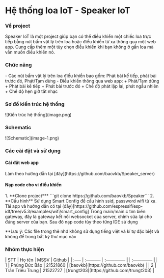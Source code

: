 <h1>Hệ thống loa IoT - Speaker IoT </h1>
<h3> Về project </h3>
Speaker IoT là một project giúp bạn có thể điều khiển một chiếc loa trực tiếp bằng nút bấm vật lý trên loa hoặc điều khiển từ xa thông qua một web app. Cung cấp thêm một tùy chọn điều khiển khi bạn không ở gần loa mà vẫn muốn điều khiển nó.

<h3> Chức năng </h3>
- Các nút bấm vật lý trên loa điều khiển bao gồm: Phát bài kế tiếp, phát bài trước đó, Phát/Tạm dừng
- Điều khiển thông qua web app:
    + Phát/Tạm dừng
    + Phát bài kế tiếp
    + Phát bài trước đó
    + Chế độ phát lặp lại, phát ngẫu nhiên
    + Chế độ hẹn giờ tắt nhạc

<h3> Sơ đồ kiến trúc hệ thống </h3>
![Kiến trúc hệ thống](image.png)

<h3> Schematic </h3>
![Schematic](image-1.png)

<h3> Các cài đặt và sử dụng</h3>
<h4> Cài đặt web app </h4>
Làm theo hướng dẫn tại [đây](https://github.com/baovkb/Speaker_server)
<h4> Nạp code cho vi điều khiển </h4>
1. **Clone project***
```git clone https://github.com/baovkb/Speaker```
2. **Cấu hình**
Sử dụng Smart Config để cấu hình ssid, password wifi từ xa. Tải app và hướng dẫn có tại (đây)[https://github.com/espressif/esp-idf/tree/v5.3/examples/wifi/smart_config]
Trong main/main.c tìm biến gateway, đây là gateway kết nối websocket của server, chỉnh sửa lại cho đúng server của bạn.
Sau đó nạp code tùy theo từng IDE sử dụng

**Lưu ý: Các file trong thẻ nhớ không sử dụng tiếng việt và kí tự đặc biệt và không để trong bất kỳ thư mục nào

<h3> Nhóm thực hiện </h3>
| STT | Họ tên | MSSV | Github |
| :—– | :———- | :————– | | :————– |
| 1 | Phùng Đức Bảo | 21521860 | [baovkb](https://github.com/baovkb) |
| 2 | Trần Triều Trung | 21522727 | [trungt203](https://github.com/trungt203) |
